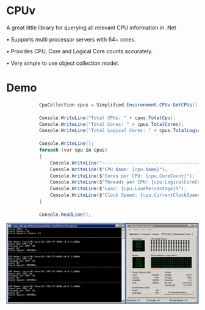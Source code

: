 # CPUv
A great little library for querying all relevant CPU information in .Net

• Supports multi processor servers with 64+ cores.

• Provides CPU, Core and Logical Core counts accurately.

• Very simple to use object collection model.

# Demo

```cs
            CpuCollection cpus = Simplified.Environment.CPUv.GetCPUs();

            Console.WriteLine("Total CPUs: " + cpus.TotalCpu);
            Console.WriteLine("Total Cores: " + cpus.TotalCores);
            Console.WriteLine("Total Logical Cores: " + cpus.TotalLogicalCores);

            Console.WriteLine();
            foreach (var cpu in cpus)
            {
                Console.WriteLine("--------------------------------------------------------------------------------");
                Console.WriteLine($"CPU Name: {cpu.Name}");
                Console.WriteLine($"Cores per CPU: {cpu.CoreCount}");
                Console.WriteLine($"Threads per CPU: {cpu.LogicalCoreCount}");
                Console.WriteLine($"Load: {cpu.LoadPercentage}%");
                Console.WriteLine($"Clock Speed: {cpu.CurrentClockSpeed}Mhz");
            }

            Console.ReadLine();
```

![alt text](https://raw.githubusercontent.com/krugertech/CPUv/master/CPUvDemo.PNG)

